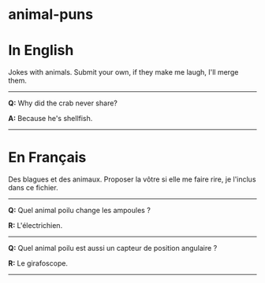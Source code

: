 # animal-puns

# In English
Jokes with animals. Submit your own, if they make me laugh, I'll merge them.

---

**Q:** Why did the crab never share?

**A:** Because he's shellfish.

---

# En Français
Des blagues et des animaux. Proposer la vôtre si elle me faire rire, je l'inclus dans ce fichier.

---

**Q:** Quel animal poilu change les ampoules ?

**R:** L'électrichien.

---

**Q:** Quel animal poilu est aussi un capteur de position angulaire ?

**R:** Le girafoscope.

---